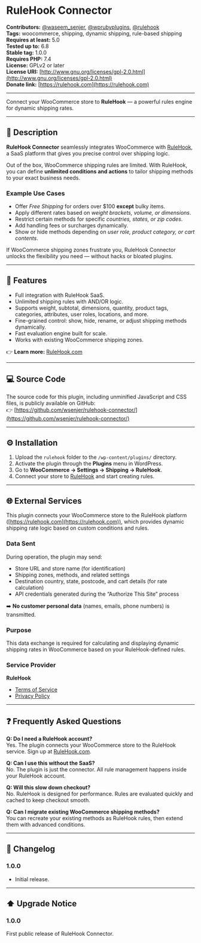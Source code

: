 # RuleHook Connector

**Contributors:** [@waseem_senjer](https://profiles.wordpress.org/waseem_senjer/), [@wprubyplugins](https://profiles.wordpress.org/wprubyplugins/), [@rulehook](https://profiles.wordpress.org/rulehook)  
**Tags:** woocommerce, shipping, dynamic shipping, rule-based shipping  
**Requires at least:** 5.0  
**Tested up to:** 6.8  
**Stable tag:** 1.0.0  
**Requires PHP:** 7.4  
**License:** GPLv2 or later  
**License URI:** [http://www.gnu.org/licenses/gpl-2.0.html](http://www.gnu.org/licenses/gpl-2.0.html)  
**Donate link:** [https://rulehook.com](https://rulehook.com)

---

Connect your WooCommerce store to **RuleHook** — a powerful rules engine for dynamic shipping rates.

---

## 🧩 Description

**RuleHook Connector** seamlessly integrates WooCommerce with [RuleHook](https://rulehook.com), a SaaS platform that gives you precise control over shipping logic.

Out of the box, WooCommerce shipping rules are limited. With RuleHook, you can define **unlimited conditions and actions** to tailor shipping methods to your exact business needs.

### Example Use Cases
- Offer *Free Shipping* for orders over $100 **except** bulky items.
- Apply different rates based on *weight brackets, volume, or dimensions*.
- Restrict certain methods for specific *countries, states, or zip codes*.
- Add handling fees or surcharges dynamically.
- Show or hide methods depending on *user role, product category, or cart contents*.

If WooCommerce shipping zones frustrate you, RuleHook Connector unlocks the flexibility you need — without hacks or bloated plugins.

---

## 🚀 Features

- Full integration with RuleHook SaaS.
- Unlimited shipping rules with AND/OR logic.
- Supports weight, subtotal, dimensions, quantity, product tags, categories, attributes, user roles, locations, and more.
- Fine-grained control: show, hide, rename, or adjust shipping methods dynamically.
- Fast evaluation engine built for scale.
- Works with existing WooCommerce shipping zones.

👉 **Learn more:** [RuleHook.com](https://rulehook.com)

---

## 💻 Source Code

The source code for this plugin, including unminified JavaScript and CSS files, is publicly available on GitHub:  
👉 [https://github.com/wsenjer/rulehook-connector/](https://github.com/wsenjer/rulehook-connector/)

---

## ⚙️ Installation

1. Upload the `rulehook` folder to the `/wp-content/plugins/` directory.
2. Activate the plugin through the **Plugins** menu in WordPress.
3. Go to **WooCommerce → Settings → Shipping → RuleHook**.
4. Connect your store to [RuleHook](https://rulehook.com) and start creating rules.

---

## 🌐 External Services

This plugin connects your WooCommerce store to the RuleHook platform ([https://rulehook.com](https://rulehook.com)), which provides dynamic shipping rate logic based on custom conditions and rules.

### Data Sent
During operation, the plugin may send:
- Store URL and store name (for identification)
- Shipping zones, methods, and related settings
- Destination country, state, postcode, and cart details (for rate calculation)
- API credentials generated during the “Authorize This Site” process

➡️ **No customer personal data** (names, emails, phone numbers) is transmitted.

### Purpose
This data exchange is required for calculating and displaying dynamic shipping rates in WooCommerce based on your RuleHook-defined rules.

### Service Provider
**RuleHook**
- [Terms of Service](https://rulehook.com/terms-of-service)
- [Privacy Policy](https://rulehook.com/privacy-policy)

---

## ❓ Frequently Asked Questions

**Q: Do I need a RuleHook account?**  
Yes. The plugin connects your WooCommerce store to the RuleHook service. Sign up at [RuleHook.com](https://rulehook.com).

**Q: Can I use this without the SaaS?**  
No. The plugin is just the connector. All rule management happens inside your RuleHook account.

**Q: Will this slow down checkout?**  
No. RuleHook is designed for performance. Rules are evaluated quickly and cached to keep checkout smooth.

**Q: Can I migrate existing WooCommerce shipping methods?**  
You can recreate your existing methods as RuleHook rules, then extend them with advanced conditions.

---


## 🧾 Changelog

### 1.0.0
- Initial release.

---

## ⬆️ Upgrade Notice

### 1.0.0
First public release of RuleHook Connector.
